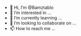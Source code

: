 - 👋 Hi, I’m @Bamztablo
- 👀 I’m interested in ...
- 🌱 I’m currently learning ...
- 💞️ I’m looking to collaborate on ...
- 📫 How to reach me ...

<!---
Bamztablo/Bamztablo is a ✨ special ✨ repository because its `README.md` (this file) appears on your GitHub profile.
You can click the Preview link to take a look at your changes.
--->
